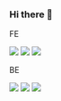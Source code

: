 ### Hi there 👋

<div>
  <p>FE</p>
  <img src="https://img.shields.io/badge/React.js-61DAFB?style=for-the-badge&logo=react&logoColor=white">
  <img src="https://img.shields.io/badge/Vue.js-4FC08D?style=for-the-badge&logo=vue.js&logoColor=white">
  <img src="https://img.shields.io/badge/Next.js-000000?style=for-the-badge&logo=next.js&logoColor=white">
</div>
<div>
  <p>BE</p>
  <img src="https://img.shields.io/badge/Java-61DAFB?style=for-the-badge&logo=java&logoColor=white">
  <img src="https://img.shields.io/badge/Vue.js-4FC08D?style=for-the-badge&logo=vue.js&logoColor=white">
  <img src="https://img.shields.io/badge/Next.js-000000?style=for-the-badge&logo=next.js&logoColor=white">
</div>



